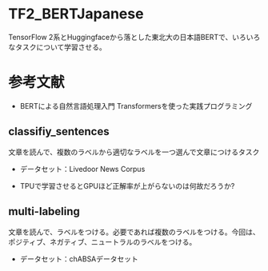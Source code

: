 # TF2_BERTJapanese

TensorFlow 2系とHuggingfaceから落とした東北大の日本語BERTで、いろいろなタスクについて学習させる。

# 参考文献

* BERTによる自然言語処理入門 Transformersを使った実践プログラミング

## classifiy_sentences

文章を読んで、複数のラベルから適切なラベルを一つ選んで文章につけるタスク

* データセット：Livedoor News Corpus

* TPUで学習させるとGPUほど正解率が上がらないのは何故だろうか?

## multi-labeling

文章を読んで、ラベルをつける。必要であれば複数のラベルをつける。今回は、ポジティブ、ネガティブ、ニュートラルのラベルをつける。

* データセット：chABSAデータセット

